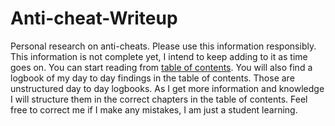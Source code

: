 # Anti-cheat-Writeup
Personal research on anti-cheats. Please use this information responsibly. This information is not complete yet, I intend to keep adding to it as time goes on. You can start reading from [table of contents](src/TableOfContents.md). You will also find a logbook of my day to day findings in the table of contents. Those are unstructured day to day logbooks. As I get more information and knowledge I will structure them in the correct chapters in the table of contents. Feel free to correct me if I make any mistakes, I am just a student learning.
